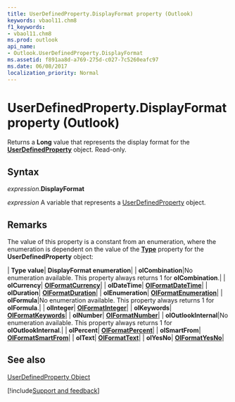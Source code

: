 ```yaml
---
title: UserDefinedProperty.DisplayFormat property (Outlook)
keywords: vbaol11.chm8
f1_keywords:
- vbaol11.chm8
ms.prod: outlook
api_name:
- Outlook.UserDefinedProperty.DisplayFormat
ms.assetid: f891aa8d-a769-275d-c027-7c5260eafc97
ms.date: 06/08/2017
localization_priority: Normal
---
```



# UserDefinedProperty.DisplayFormat property (Outlook)

Returns a  **Long** value that represents the display format for the **[UserDefinedProperty](Outlook.UserDefinedProperty.md)** object. Read-only.


## Syntax

_expression_.**DisplayFormat**

_expression_ A variable that represents a [UserDefinedProperty](Outlook.UserDefinedProperty.md) object.


## Remarks

The value of this property is a constant from an enumeration, where the enumeration is dependent on the value of the  **[Type](Outlook.UserDefinedProperty.Type.md)** property for the **UserDefinedProperty** object:



| **Type value**| **DisplayFormat enumeration**|
| **olCombination**|No enumeration available. This property always returns 1 for  **olCombination**.|
| **olCurrency**| **[OlFormatCurrency](Outlook.OlFormatCurrency.md)**|
| **olDateTime**| **[OlFormatDateTime](Outlook.OlFormatDateTime.md)**|
| **olDuration**| **[OlFormatDuration](Outlook.OlFormatDuration.md)**|
| **olEnumeration**| **[OlFormatEnumeration](Outlook.OlFormatEnumeration.md)**|
| **olFormula**|No enumeration available. This property always returns 1 for  **olFormula**.|
| **olInteger**| **[OlFormatInteger](Outlook.OlFormatInteger.md)**|
| **olKeywords**| **[OlFormatKeywords](Outlook.OlFormatKeywords.md)**|
| **olNumber**| **[OlFormatNumber](Outlook.OlFormatNumber.md)**|
| **olOutlookInternal**|No enumeration available. This property always returns 1 for  **olOutlookInternal**.|
| **olPercent**| **[OlFormatPercent](Outlook.OlFormatPercent.md)**|
| **olSmartFrom**| **[OlFormatSmartFrom](Outlook.OlFormatSmartFrom.md)**|
| **olText**| **[OlFormatText](Outlook.OlFormatText.md)**|
| **olYesNo**| **[OlFormatYesNo](Outlook.OlFormatYesNo.md)**|

## See also


[UserDefinedProperty Object](Outlook.UserDefinedProperty.md)

[!include[Support and feedback](~/includes/feedback-boilerplate.md)]